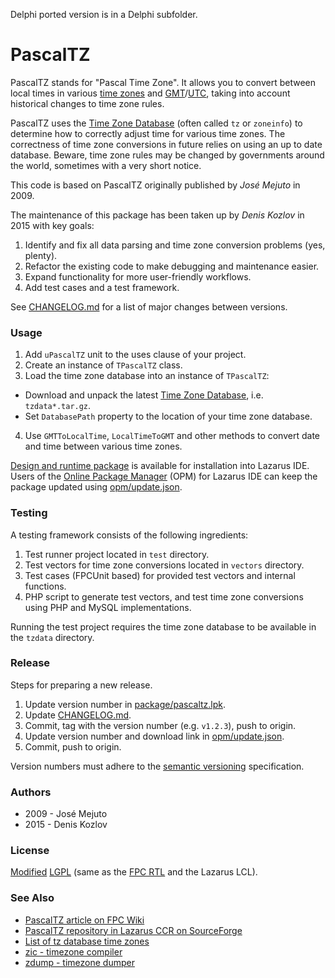 Delphi ported version is in a Delphi subfolder.

# PascalTZ

PascalTZ stands for "Pascal Time Zone". It allows you to convert between local times in various [time zones](http://en.wikipedia.org/wiki/Time_zone) and [GMT](http://en.wikipedia.org/wiki/Gmt)/[UTC](http://en.wikipedia.org/wiki/Coordinated_Universal_Time), taking into account historical changes to time zone rules.

PascalTZ uses the [Time Zone Database](https://www.iana.org/time-zones) (often called `tz` or `zoneinfo`) to determine how to correctly adjust time for various time zones. The correctness of time zone conversions in future relies on using an up to date database. Beware, time zone rules may be changed by governments around the world, sometimes with a very short notice.

This code is based on PascalTZ originally published by *José Mejuto* in 2009.

The maintenance of this package has been taken up by *Denis Kozlov* in 2015 with key goals:

1. Identify and fix all data parsing and time zone conversion problems (yes, plenty).
2. Refactor the existing code to make debugging and maintenance easier.
3. Expand functionality for more user-friendly workflows.
4. Add test cases and a test framework.

See [CHANGELOG.md](CHANGELOG.md) for a list of major changes between versions.

### Usage

1. Add `uPascalTZ` unit to the uses clause of your project.
2. Create an instance of `TPascalTZ` class.
3. Load the time zone database into an instance of `TPascalTZ`:
  - Download and unpack the latest [Time Zone Database](https://www.iana.org/time-zones), i.e. `tzdata*.tar.gz`.
  - Set `DatabasePath` property to the location of your time zone database.
4. Use `GMTToLocalTime`, `LocalTimeToGMT` and other methods to convert date and time between various time zones.

[Design and runtime package](package) is available for installation into Lazarus IDE. Users of the [Online Package Manager](http://wiki.freepascal.org/Online_Package_Manager) (OPM) for Lazarus IDE can keep the package updated using [opm/update.json](opm/update.json).

### Testing

A testing framework consists of the following ingredients:

1. Test runner project located in `test` directory.
2. Test vectors for time zone conversions located in `vectors` directory.
3. Test cases (FPCUnit based) for provided test vectors and internal functions.
4. PHP script to generate test vectors, and test time zone conversions using PHP and MySQL implementations.

Running the test project requires the time zone database to be available in the `tzdata` directory.

### Release

Steps for preparing a new release.

1. Update version number in [package/pascaltz.lpk](package/pascaltz.lpk).
2. Update [CHANGELOG.md](CHANGELOG.md).
3. Commit, tag with the version number (e.g. `v1.2.3`), push to origin.
4. Update version number and download link in [opm/update.json](opm/update.json).
5. Commit, push to origin.

Version numbers must adhere to the [semantic versioning](https://semver.org/) specification.

### Authors

- 2009 - José Mejuto
- 2015 - Denis Kozlov

### License

[Modified](COPYING.modifiedLGPL.txt)
[LGPL](COPYING.LGPL.txt) (same as the [FPC RTL](http://wiki.freepascal.org/FPC_modified_LGPL) and the Lazarus LCL).

### See Also

- [PascalTZ article on FPC Wiki](http://wiki.freepascal.org/PascalTZ)
- [PascalTZ repository in Lazarus CCR on SourceForge](http://sourceforge.net/projects/lazarus-ccr/files/PascalTZ/)
- [List of tz database time zones](https://en.wikipedia.org/wiki/List_of_tz_database_time_zones)
- [zic - timezone compiler](http://linux.die.net/man/8/zic)
- [zdump - timezone dumper](http://linux.die.net/man/8/zdump)
